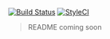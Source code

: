 [![Build Status](https://travis-ci.org/niranjan94/gsoc-stats.svg?branch=master)](https://travis-ci.org/niranjan94/gsoc-stats) [![StyleCI](https://styleci.io/repos/57591734/shield)](https://styleci.io/repos/57591734)
> README coming soon
